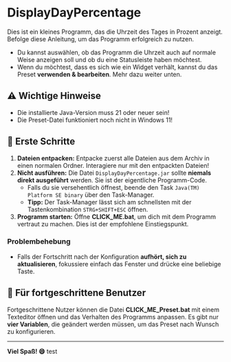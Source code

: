 # DisplayDayPercentage
Dies ist ein kleines Programm, das die Uhrzeit des Tages in Prozent anzeigt.
Befolge diese Anleitung, um das Programm erfolgreich zu nutzen.
- Du kannst auswählen, ob das Programm die Uhrzeit auch auf normale Weise anzeigen soll und ob du eine Statusleiste haben möchtest.
- Wenn du möchtest, dass es sich wie ein Widget verhält, kannst du das Preset **verwenden & bearbeiten**. Mehr dazu weiter unten.

## ⚠️ Wichtige Hinweise
- Die installierte Java-Version muss 21 oder neuer sein!
- Die Preset-Datei funktioniert noch nicht in Windows 11!

## 🚀 Erste Schritte
1. **Dateien entpacken:** Entpacke zuerst alle Dateien aus dem Archiv in einen normalen Ordner. Interagiere nur mit den entpackten Dateien!
2. **Nicht ausführen:** Die Datei `DisplayDayPercentage.jar` sollte **niemals direkt ausgeführt** werden. Sie ist der eigentliche Programm-Code.
   - Falls du sie versehentlich öffnest, beende den Task `Java(TM) Platform SE binary` über den Task-Manager.
   - **Tipp:** Der Task-Manager lässt sich am schnellsten mit der Tastenkombination `STRG+SHIFT+ESC` öffnen.
3. **Programm starten:** Öffne **CLICK_ME.bat**, um dich mit dem Programm vertraut zu machen. Dies ist der empfohlene Einstiegspunkt.

### Problembehebung
- Falls der Fortschritt nach der Konfiguration **aufhört, sich zu aktualisieren**, fokussiere einfach das Fenster und drücke eine beliebige Taste.

## 🔧 Für fortgeschrittene Benutzer
Fortgeschrittene Nutzer können die Datei **CLICK_ME_Preset.bat** mit einem Texteditor öffnen und das Verhalten des Programms anpassen. Es gibt nur **vier Variablen**, die geändert werden müssen, um das Preset nach Wunsch zu konfigurieren.

---

**Viel Spaß! 😄**
test